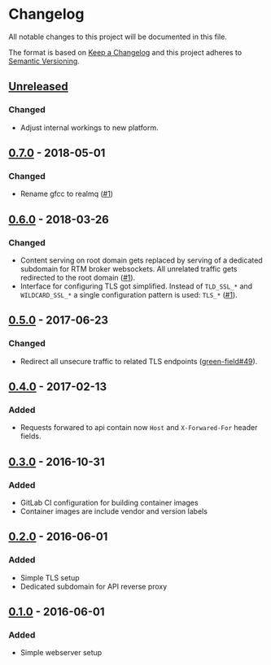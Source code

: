 # Changelog
All notable changes to this project will be documented in this file.

The format is based on [Keep a Changelog](http://keepachangelog.com/en/1.0.0/)
and this project adheres to [Semantic Versioning](http://semver.org/spec/v2.0.0.html).

## [Unreleased]
### Changed
- Adjust internal workings to new platform.

## [0.7.0] - 2018-05-01
### Changed
- Rename gfcc to realmq ([#1])

[#1]: https://github.com/realmq/dispatcher/issues/1

## [0.6.0] - 2018-03-26
### Changed
- Content serving on root domain gets replaced by serving of a dedicated subdomain for RTM broker
  websockets. All unrelated traffic gets redirected to the root domain ([#1]).
- Interface for configuring TLS got simplified. Instead of `TLD_SSL_*` and `WILDCARD_SSL_*` a single
  configuration pattern is used: `TLS_*` ([#1]).

[#1]: https://gitlab.com/gfcc/dispatcher/issues/1

## [0.5.0] - 2017-06-23
### Changed
- Redirect all unsecure traffic to related TLS endpoints ([green-field#49]).

[green-field#49]: https://gitlab.com/gfcc/green-field/issues/49

## [0.4.0] - 2017-02-13
### Added
- Requests forwared to api contain now `Host` and `X-Forwared-For` header
  fields.

## [0.3.0] - 2016-10-31
### Added
- GitLab CI configuration for building container images
- Container images are include vendor and version labels

## [0.2.0] - 2016-06-01
### Added
- Simple TLS setup
- Dedicated subdomain for API reverse proxy

## [0.1.0] - 2016-06-01
### Added
- Simple webserver setup

[Unreleased]: https://github.com/realmq/dispatcher/compare/0.7.0...HEAD
[0.7.0]: https://github.com/realmq/dispatcher/compare/0.6.0...0.7.0
[0.6.0]: https://github.com/realmq/dispatcher/compare/0.5.0...0.6.0
[0.5.0]: https://github.com/realmq/dispatcher/compare/0.4.0...0.5.0
[0.4.0]: https://github.com/realmq/dispatcher/compare/0.3.0...0.4.0
[0.3.0]: https://github.com/realmq/dispatcher/compare/0.2.0...0.3.0
[0.2.0]: https://github.com/realmq/dispatcher/compare/0.1.0...0.2.0
[0.1.0]: https://github.com/realmq/dispatcher/compare/e6fe1e10...0.1.0
